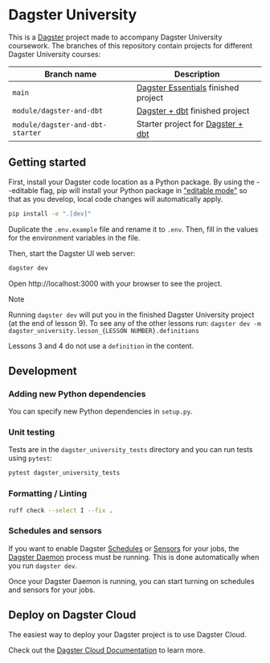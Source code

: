 # Dagster University

This is a [Dagster](https://dagster.io/) project made to accompany Dagster University coursework. The branches of this repository contain projects for different Dagster University courses:

| Branch name | Description |
|-------------|-------------|
| `main`       | [Dagster Essentials](https://courses.dagster.io/courses/dagster-essentials) finished project |
| `module/dagster-and-dbt` | [Dagster + dbt](https://courses.dagster.io/courses/dagster-dbt) finished project |
| `module/dagster-and-dbt-starter` | Starter project for [Dagster + dbt](https://courses.dagster.io/courses/dagster-dbt) |

## Getting started

First, install your Dagster code location as a Python package. By using the --editable flag, pip will install your Python package in ["editable mode"](https://pip.pypa.io/en/latest/topics/local-project-installs/#editable-installs) so that as you develop, local code changes will automatically apply.

```bash
pip install -e ".[dev]"
```

Duplicate the `.env.example` file and rename it to `.env`. Then, fill in the values for the environment variables in the file.

Then, start the Dagster UI web server:

```bash
dagster dev
```

Open http://localhost:3000 with your browser to see the project.

> [!NOTE]
> Running `dagster dev` will put you in the finished Dagster University project (at the end of lesson 9). To see any of the other lessons run:
> `dagster dev -m dagster_university.lesson_{LESSON NUMBER}.definitions`
>
> Lessons 3 and 4 do not use a `definition` in the content.

## Development


### Adding new Python dependencies

You can specify new Python dependencies in `setup.py`.

### Unit testing

Tests are in the `dagster_university_tests` directory and you can run tests using `pytest`:

```bash
pytest dagster_university_tests
```

### Formatting / Linting

```bash
ruff check --select I --fix . 
```

### Schedules and sensors

If you want to enable Dagster [Schedules](https://docs.dagster.io/concepts/partitions-schedules-sensors/schedules) or [Sensors](https://docs.dagster.io/concepts/partitions-schedules-sensors/sensors) for your jobs, the [Dagster Daemon](https://docs.dagster.io/deployment/dagster-daemon) process must be running. This is done automatically when you run `dagster dev`.

Once your Dagster Daemon is running, you can start turning on schedules and sensors for your jobs.

## Deploy on Dagster Cloud

The easiest way to deploy your Dagster project is to use Dagster Cloud.

Check out the [Dagster Cloud Documentation](https://docs.dagster.cloud) to learn more. 
